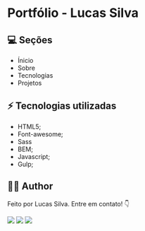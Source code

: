 # Portfólio - Lucas Silva

## 💻 Seções

- Ínicio
- Sobre
- Tecnologias
- Projetos

## ⚡ Tecnologias utilizadas

- HTML5;
- Font-awesome;
- Sass
- BEM;
- Javascript;
- Gulp;

## 🧑🏻 Author

Feito por Lucas Silva. Entre em contato! 👇

<a href="https://lucas-bio.netlify.app/"><img src="https://img.shields.io/badge/Portfólio-6d28d9?style=for-the-badge&logo=&logoColor=white" target="_blank"></a>
<a href="https://www.linkedin.com/in/luquinhasssilva/"><img src="https://img.shields.io/badge/LinkedIn-0077B5?style=for-the-badge&logo=linkedin&logoColor=white" target="_blank"></a>
<a href="mailto:someone@lucassocorrosilva@gmail.com"><img src="https://img.shields.io/badge/Gmail-D14836?style=for-the-badge&logo=gmail&logoColor=white" target="_blank"></a>
